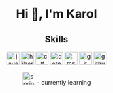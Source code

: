 <h1 align ="center">
Hi 👋, I'm Karol
</h1>
<h2 align ="center">
Skills
</h2>
<p align ="center">
<img src="https://cdn.worldvectorlogo.com/logos/java.svg" height="30" width="30" alt="java logo"/>
<img src="https://cdn.worldvectorlogo.com/logos/hibernate.svg" height="30" width="30" alt="hibernate logo"/>
<img src="https://cdn.worldvectorlogo.com/logos/c--4.svg" height="30" width="30" alt="c# logo"/>
<img src="https://cdn.worldvectorlogo.com/logos/dotnet.svg" height="30" width="30" alt="dotnetcore logo"/>
<img src="https://cdn.worldvectorlogo.com/logos/microsoft-sql-server-1.svg" height="30" width="30" alt="ms sql server logo"/>
<img src="https://cdn.jsdelivr.net/gh/devicons/devicon/icons/git/git-original.svg" height="30" width="30" alt="git logo"/>
<img src="https://cdn.worldvectorlogo.com/logos/github-icon-1.svg" height="30" width="30" alt="github logo"/> </br>
</p>
<p align ="center"><img src="https://cdn.worldvectorlogo.com/logos/spring-3.svg" height="30" width="30" alt="spring logo"/> - currently learning </br> </p>








<!--
**karolchoron/karolchoron** is a ✨ _special_ ✨ repository because its `README.md` (this file) appears on your GitHub profile.


📚 I am interested in the history of the 20th century </br>
✈️ And I also love traveling </br>


Here are some ideas to get you started:

- 🔭 I’m currently working on ...
- 🌱 I’m currently learning ...
- 👯 I’m looking to collaborate on ...
- 🤔 I’m looking for help with ...
- 💬 Ask me about ...
- 📫 How to reach me: ...
- 😄 Pronouns: ...
- ⚡ Fun fact: ...
-->
